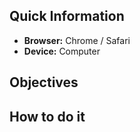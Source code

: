 ## Quick Information
<!-- This is to help replicate the issue as closeley as possible !-->
- **Browser:** Chrome / Safari <!-- Delete as appropriate !-->
- **Device:** Computer <!-- Delete as appropriate !-->
>

## Objectives
>

## How to do it
>

